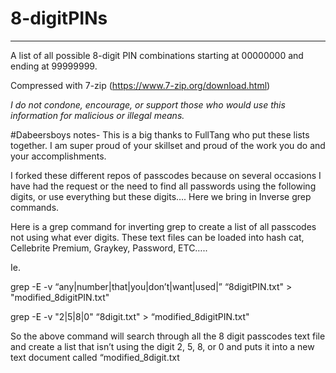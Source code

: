 # 8-digitPINs
---
A list of all possible 8-digit PIN combinations starting at 00000000 and ending at 99999999.

Compressed with 7-zip (https://www.7-zip.org/download.html)

<i> I do not condone, encourage, or support those who would use this information for malicious or illegal means.</i>


#Dabeersboys notes-
This is a big thanks to FullTang who put these lists together. I am super proud of your skillset and proud of the work you do and your accomplishments.

I forked these different repos of passcodes because on several occasions I have had the request or the need to find all passwords using the following digits, or use everything but these digits…. Here we bring in Inverse grep commands.

Here is a grep command for inverting grep to create a list of all passcodes not using what ever digits. These text files can be loaded into hash cat, Cellebrite Premium, Graykey, Password, ETC…..

Ie.

grep -E -v “any|number|that|you|don’t|want|used|” “8digitPIN.txt" > "modified_8digitPIN.txt"

grep -E -v "2|5|8|0" “8digit.txt" > “modified_8digitPIN.txt"

So the above command will search through all the 8 digit passcodes text file and create a list that isn’t using the digit 2, 5, 8, or 0 and puts it into a new text document called “modified_8digit.txt
